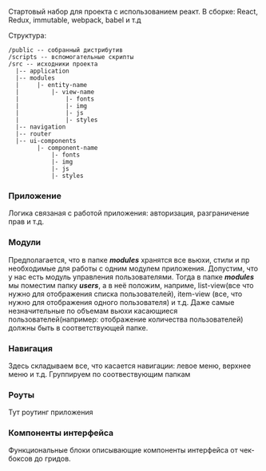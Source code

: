Стартовый набор для проекта с использованием реакт.
В сборке: React, Redux, immutable, webpack, babel и т.д

Структура:

```
/public -- собранный дистрибутив
/scripts -- вспомогательные скрипты 
/src -- исходники проекта
  |-- application
  |-- modules
  |     |- entity-name
  |         |- view-name
  |             |- fonts
  |             |- img
  |             |- js
  |             |- styles
  |-- navigation
  |-- router
  |-- ui-components
        |- component-name
            |- fonts
            |- img
            |- js
            |- styles            
  ```
  
### Приложение
Логика связаная с работой приложения: авторизация, разграничение прав и т.д.

### Модули
Предполагается, что в папке _**modules**_ хранятся все вьюхи, стили и пр необходимые для работы с одним
модулем приложения. Допустим, что у нас есть модуль управления пользователями. Тогда в папке _**modules**_ 
мы поместим папку **_users_**, а в неё положим, наприме, list-view(все что нужно для отображения списка
пользователей), item-view (все, что нужно для отображения одного пользователя) и т.д. Даже самые незначительные
по объемам вьюхи касающиеся пользователей(например: отображение количества пользователей) 
должны быть в соответствующей папке.

### Навигация
Здесь складываем все, что касается навигации: левое меню, верхнее меню и т.д. 
Группируем по соотвествующим папкам

### Роуты
Тут роутинг приложения

### Компоненты интерфейса
Функциональные блоки описывающие компоненты интерфейса от чек-боксов до гридов.